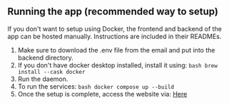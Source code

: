 ## Running the app (recommended way to setup)

If you don't want to setup using Docker, the frontend and backend of the app can be hosted manually. Instructions are included in their READMEs.

1. Make sure to download the .env file from the email and put into the backend directory.
2. If you don't have docker desktop installed, install it using: `bash brew install --cask docker`
3. Run the daemon.
4. To run the services: `bash docker compose up --build`
5. Once the setup is complete, access the website via: [Here](http://localhost:3000/upload)
